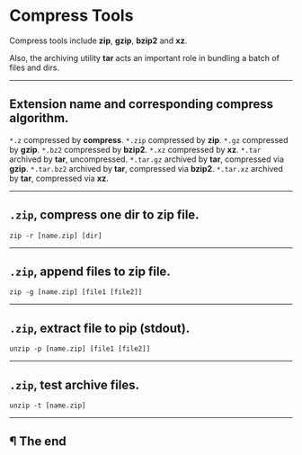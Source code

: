 # Compress Tools

Compress tools include **zip**, **gzip**, **bzip2** and **xz**.

Also, the archiving utility **tar** acts an important role in bundling a batch of files and dirs.

---

## Extension name and corresponding compress algorithm.

`*.z`           compressed by **compress**.
`*.zip`         compressed by **zip**.
`*.gz`          compressed by **gzip**.
`*.bz2`         compressed by **bzip2**.
`*.xz`          compressed by **xz**.
`*.tar`         archived by **tar**, uncompressed.
`*.tar.gz`      archived by **tar**, compressed via **gzip**.
`*.tar.bz2`     archived by **tar**, compressed via **bzip2**.
`*.tar.xz`      archived by **tar**, compressed via **xz**.

---

## `.zip`, compress one dir to zip file.

```
zip -r [name.zip] [dir]
```

---

## `.zip`, append files to zip file.

```
zip -g [name.zip] [file1 [file2]]
```

---

## `.zip`, extract file to pip (stdout).

```
unzip -p [name.zip] [file1 [file2]]
```

---

## `.zip`, test archive files.

```
unzip -t [name.zip]
```

---

## ¶ The end

